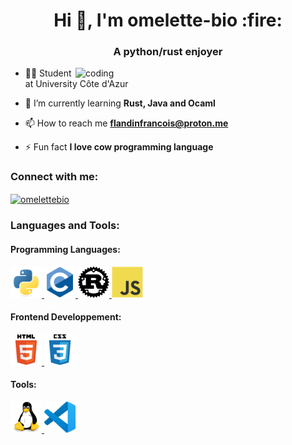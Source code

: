 <h1 align="center">Hi 👋, I'm omelette-bio :fire:</h1>
<h3 align="center">A python/rust enjoyer</h3>
<img align="right" alt="coding" width="400" border-radius="0.375rem" src="https://media.giphy.com/media/v1.Y2lkPTc5MGI3NjExYjdmcDU5dGNnZW01d2E3ZjUwbXhmOWR1eHk3ODlwN2U4c3ZyanhmYSZlcD12MV9pbnRlcm5hbF9naWZfYnlfaWQmY3Q9Zw/ZVik7pBtu9dNS/giphy.gif">

- 🧑‍🎓 Student at University Côte d'Azur

- 🌱 I’m currently learning **Rust, Java and Ocaml**

- 📫 How to reach me **flandinfrancois@proton.me**
  
- ⚡ Fun fact **I love cow programming language**

<h3 align="left">Connect with me:</h3>
<p align="left">
<a href="https://discordapp.com/users/381898390662807565" target="blank"><img align="center" src="https://raw.githubusercontent.com/rahuldkjain/github-profile-readme-generator/master/src/images/icons/Social/discord.svg" alt="omelettebio" height="40" width="50" /></a>
</p>

<h3 align="left">Languages and Tools:</h3>
<h4 align="left">Programming Languages:</h4>
<p align="left"> 
<a href="https://www.python.org" target="_blank" rel="noreferrer"> <img src="https://raw.githubusercontent.com/devicons/devicon/master/icons/python/python-original.svg" alt="python" width="50" height="50"/> </a> 
<a href="https://www.cprogramming.com/" target="_blank" rel="noreferrer"> <img src="https://raw.githubusercontent.com/devicons/devicon/master/icons/c/c-original.svg" alt="c" width="50" height="50"/> </a> 
<a href="https://www.rust-lang.org" target="_blank" rel="noreferrer"> <img src="https://raw.githubusercontent.com/devicons/devicon/master/icons/rust/rust-plain.svg" alt="rust" width="50" height="50"/> </a> 
<a href="https://developer.mozilla.org/en-US/docs/Web/JavaScript" target="_blank" rel="noreferrer"> <img src="https://raw.githubusercontent.com/devicons/devicon/master/icons/javascript/javascript-original.svg" alt="javascript" width="50" height="50"/> </a>
</p>

<h4 align="left">Frontend Developpement:</h4>
<p align="left">
<a href="https://www.w3.org/html/" target="_blank" rel="noreferrer"> <img src="https://raw.githubusercontent.com/devicons/devicon/master/icons/html5/html5-original-wordmark.svg" alt="html5" width="50" height="50"/> </a> 
<a href="https://www.w3schools.com/css/" target="_blank" rel="noreferrer"> <img src="https://raw.githubusercontent.com/devicons/devicon/master/icons/css3/css3-original-wordmark.svg" alt="css3" width="50" height="50"/> </a> 
</p>

<h4 align="left">Tools:</h4>
<p align="left">
<a href="https://www.linux.org/" target="_blank" rel="noreferrer"> <img src="https://raw.githubusercontent.com/devicons/devicon/master/icons/linux/linux-original.svg" alt="linux" width="50" height="50"/> </a> 
<a href="https://code.visualstudio.com/" target="_blank" rel="noreferrer"> <img src="https://raw.githubusercontent.com/devicons/devicon/master/icons/vscode/vscode-original.svg" alt="vscode" width="50" height="50"/> </a> 
</p>
